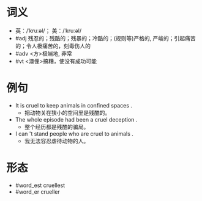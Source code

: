 # 词义
- 英：/ˈkruːəl/； 美：/ˈkruːəl/
- #adj 残忍的；残酷的；残暴的；冷酷的；(规则等)严格的, 严峻的；引起痛苦的；令人极痛苦的，刻毒伤人的
- #adv <方>极端地, 非常
- #vt <澳俚>搞糟，使没有成功可能
# 例句
- It is cruel to keep animals in confined spaces .
	- 把动物关在狭小的空间里是残酷的。
- The whole episode had been a cruel deception .
	- 整个经历都是残酷的骗局。
- I can 't stand people who are cruel to animals .
	- 我无法容忍虐待动物的人。
# 形态
- #word_est cruellest
- #word_er crueller
